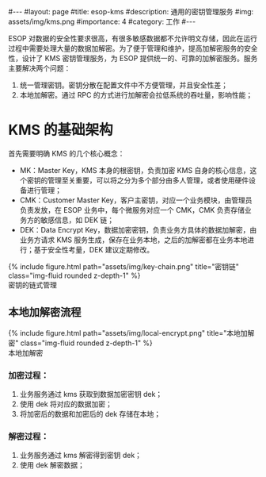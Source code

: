 #---
#layout: page
#title: esop-kms
#description: 通用的密钥管理服务
#img: assets/img/kms.png
#importance: 4
#category: 工作
#---

ESOP 对数据的安全性要求很高，有很多敏感数据都不允许明文存储，因此在运行过程中需要处理大量的数据加解密。为了便于管理和维护，提高加解密服务的安全性，设计了 KMS 密钥管理服务，为 ESOP 提供统一的、可靠的加解密服务。服务主要解决两个问题：
1. 统一管理密钥。密钥分散在配置文件中不方便管理，并且安全性差；
2. 本地加解密。通过 RPC 的方式进行加解密会拉低系统的吞吐量，影响性能；

# KMS 的基础架构

首先需要明确 KMS 的几个核心概念：

- MK：Master Key，KMS 本身的根密钥，负责加密 KMS 自身的核心信息，这个密钥的管理至关重要，可以将之分为多个部分由多人管理，或者使用硬件设备进行管理；
- CMK：Customer Master Key，客户主密钥，对应一个业务模块，由管理员负责发放，在 ESOP 业务中，每个微服务对应一个 CMK，CMK 负责存储业务方的敏感信息，如 DEK 链；
- DEK：Data Encrypt Key，数据加密密钥，负责业务方具体的数据加解密，由业务方请求 KMS 服务生成，保存在业务本地，之后的加解密都在业务本地进行；基于安全性考量，DEK 建议定期修改。


<div class="row">
    <div class="col-sm mt-3 mt-md-0">
        {% include figure.html path="assets/img/key-chain.png" title="密钥链" class="img-fluid rounded z-depth-1" %}
    </div>
</div>
<div class="caption">
    密钥的链式管理
</div>

## 本地加解密流程

<div class="row">
    <div class="col-sm mt-3 mt-md-0">
        {% include figure.html path="assets/img/local-encrypt.png" title="本地加解密" class="img-fluid rounded z-depth-1" %}
    </div>
</div>
<div class="caption">
    本地加解密
</div>

### 加密过程：

1. 业务服务通过 kms 获取到数据加密密钥 dek；
2. 使用 dek 将对应的数据加密；
3. 将加密后的数据和加密后的 dek 存储在本地；

### 解密过程：

1. 业务服务通过 kms 解密得到密钥 dek；
2. 使用 dek 解密数据；



